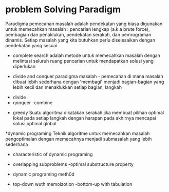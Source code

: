# problem  Solving Paradigm

Paradigma pemecahan masalah adalah pendekatan yang biasa digunakan untuk memecahkan masalah : pencarian lengkap (a.k.a brute force), pembagian dan penaklukan, pendekatan serakah, dan pemrograman dinamis. Setiap masalah yang kita butuhkan perlu diselesaikan dengan pendekatan yang sesuai

* complete search 
 adalah metode untuk memecahkan masalah dengan melintasi seluruh ruang pencarian untuk mendapatkan solusi yang diperlukan

 * divide and conquer
 paradigma masalah - pemecahan di mana masalah dibuat lebih sederhana dengan 'membagi' menjadi bagian-bagian yang lebih kecil dan menaklukkan setiap bagian, langkah
  - divide
  - qonquer
  -combine

  * greedy
  Suatu algoritma dikatakan serakah jika membuat pilihan optimal lokal pada setiap langkah dengan harapan pada akhirnya mencapai solusi optimal global

  *dynamic programing
  Teknik algoritme untuk memecahkan masalah pengoptimalan dengan memecahnya menjadi submasalah yang lebih sederhana

  * characteristic of dynamic programing 
  - overlapping subproblems
  -optimal substructure property

  * dynamic programing meth0d
  - top-down wuth memoizotion
  -bottom-up with tabulation
